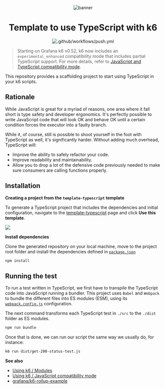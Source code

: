 <div align="center">
  
  ![banner](docs/ts-js-k6.png)

# Template to use TypeScript with k6

![.github/workflows/push.yml](https://github.com/grafana/k6-template-typescript/workflows/.github/workflows/push.yml/badge.svg?branch=main)

</div>

> Starting on Grafana k6 v0.52, k6 now includes an `experimental_enhanced` compatibility mode that includes partial TypeScript support. For more details, refer to [JavaScript and TypeScript compatibility mode](https://grafana.com/docs/k6/latest/using-k6/javascript-typescript-compatibility-mode/).

This repository provides a scaffolding project to start using TypeScript in your k6 scripts.

## Rationale

While JavaScript is great for a myriad of reasons, one area where it fall short is type safety and developer ergonomics. It's perfectly possible to write JavaScript code that will look OK and behave OK until a certain condition forces the executor into a faulty branch.

While it, of course, still is possible to shoot yourself in the foot with TypeScript as well, it's significantly harder. Without adding much overhead, TypeScript will:

- Improve the ability to safely refactor your code.
- Improve readability and maintainability.
- Allow you to drop a lot of the defensive code previously needed to make sure consumers are calling functions properly.


## Installation

**Creating a project from the `template-typescript` template**

To generate a TypeScript project that includes the dependencies and initial configuration, navigate to the [template-typescript](https://github.com/grafana/k6-template-typescript) page and click **Use this template**.

  ![](docs/use-this-template-button.png)


**Install dependencies**

Clone the generated repository on your local machine, move to the project root folder and install the dependencies defined in [`package.json`](./package.json)

```bash
npm install
```

## Running the test

To run a test written in TypeScript, we first have to transpile the TypeScript code into JavaScript running a bundler. This project uses `Babel` and `Webpack` to bundle the different files into ES modules (ESM), using its [`webpack.config.js`](./webpack.config.js) configuration.

The next command transforms each TypeScript test in `./src` to the `./dist` folder as ES modules.

```bash
npm run bundle
```

Once that is done, we can run our script the same way we usually do, for instance:

```bash
k6 run dist/get-200-status-test.js
```

**See also**

- [Using k6 / Modules](https://grafana.com/docs/k6/latest/using-k6/modules/)
- [Using k6 / JavaScript compatibility mode](https://grafana.com/docs/k6/latest/using-k6/javascript-compatibility-mode/)
- [grafana/k6-rollup-example](https://github.com/grafana/k6-rollup-example)
